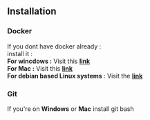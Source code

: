 ## Installation ## 
### Docker ###
If you dont have docker already : 
<br>install it : 
<br>
**For wincdows :**
Visit this **[link](https://docs.docker.com/desktop/install/windows-install/)** 
<br>
**For Mac :** 
Visit this **[link](https://docs.docker.com/desktop/install/mac-install/)** 
<br>
**For debian based Linux systems** : Visit the **[link](https://docs.docker.com/engine/install/debian/)**

### Git ####
If you're on **Windows** or **Mac** install git bash 
